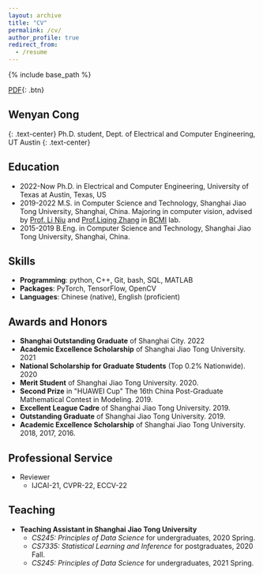 ```yaml
---
layout: archive
title: "CV"
permalink: /cv/
author_profile: true
redirect_from:
  - /resume
---
```


{% include base_path %}

[PDF](){: .btn}

## Wenyan Cong
{: .text-center}
Ph.D. student, Dept. of Electrical and Computer Engineering, UT Austin
{: .text-center}

Education
------
* 2022-Now Ph.D. in Electrical and Computer Engineering, University of Texas at Austin, Texas, US
* 2019-2022 M.S. in Computer Science and Technology, Shanghai Jiao Tong University, Shanghai, China. Majoring in computer vision, advised by [Prof. Li Niu](http://bcmi.sjtu.edu.cn/home/niuli/) and [Prof.Liqing Zhang](https://www.cs.sjtu.edu.cn/PeopleDetail.aspx?id=67) in [BCMI](http://bcmi.sjtu.edu.cn) lab.
* 2015-2019 B.Eng. in Computer Science and Technology, Shanghai Jiao Tong University, Shanghai, China.


Skills
------

* **Programming**: python, C++, Git, bash, SQL, MATLAB
* **Packages**: PyTorch, TensorFlow, OpenCV
* **Languages**: Chinese (native), English (proficient)

Awards and Honors
------

* **Shanghai Outstanding Graduate** of Shanghai City. 2022
* **Academic Excellence Scholarship** of Shanghai Jiao Tong University. 2021
* **National Scholarship for Graduate Students** (Top 0.2% Nationwide). 2020
* **Merit Student** of Shanghai Jiao Tong University. 2020.
* **Second Prize** in  "HUAWEI Cup" The 16th China Post-Graduate Mathematical Contest in Modeling. 2019.
* **Excellent League Cadre** of Shanghai Jiao Tong University. 2019.
* **Outstanding Graduate** of Shanghai Jiao Tong University. 2019.
* **Academic Excellence Scholarship** of Shanghai Jiao Tong University. 2018, 2017, 2016.

Professional Service
------
* Reviewer
	* IJCAI-21, CVPR-22, ECCV-22

Teaching
------

* **Teaching Assistant in Shanghai Jiao Tong University**
  - *CS245: Principles of Data Science* for undergraduates, 2020 Spring.
  - *CS7335: Statistical Learning and Inference* for postgraduates, 2020 Fall. 
  - *CS245: Principles of Data Science* for undergraduates, 2021 Spring.